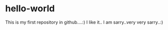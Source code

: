 # hello-world
This is my first repository in github....:)
I like it..
I am sarry..very very sarry..:)

